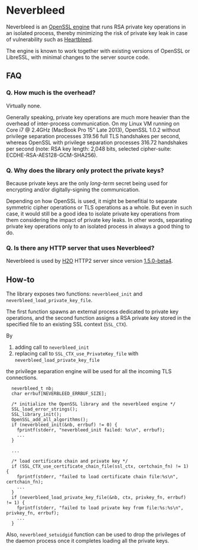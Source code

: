 Neverbleed
===============

Neverbleed is an [OpenSSL engine](https://www.openssl.org/docs/manmaster/crypto/engine.html) that runs RSA private key operations in an isolated process, thereby minimizing the risk of private key leak in case of vulnerability such as [Heartbleed](http://heartbleed.com/).

The engine is known to work together with existing versions of OpenSSL or LibreSSL, with minimal changes to the server source code.

FAQ
---

### Q. How much is the overhead?

Virtually none.

Generally speaking, private key operations are much more heavier than the overhead of inter-process communication.
On my Linux VM running on Core i7 @ 2.4GHz (MacBook Pro 15" Late 2013), OpenSSL 1.0.2 without privilege separation processes 319.56 full TLS handshakes per second, whereas OpenSSL with privilege separation processes 316.72 handshakes per second (note: RSA key length: 2,048 bits, selected cipher-suite: ECDHE-RSA-AES128-GCM-SHA256).

### Q. Why does the library only protect the private keys?

Because private keys are the only _long-term_ secret being used for encrypting and/or digitally-signing the communication.

Depending on how OpenSSL is used, it might be benefitial to separate symmetric cipher operations or TLS operations as a whole.
But even in such case, it would still be a good idea to isolate private key operations from them considering the impact of private key leaks.
In other words, separating private key operations only to an isolated process in always a good thing to do.

### Q. Is there any HTTP server that uses Neverbleed?

Neverbleed is used by [H2O](https://h2o.examp1e.net/) HTTP2 server since version [1.5.0-beta4](https://github.com/h2o/h2o/releases/tag/v1.5.0-beta4).

How-to
------

The library exposes two functions: `neverbleed_init` and `neverbleed_load_private_key_file`.

The first function spawns an external process dedicated to private key operations, and the second function assigns a RSA private key stored in the specified file to an existing SSL context (`SSL_CTX`).

By

1. adding call to `neverbleed_init`
2. replacing call to `SSL_CTX_use_PrivateKey_file` with `neverbleed_load_private_key_file`

the privilege separation engine will be used for all the incoming TLS connections.

```
  neverbleed_t nb;
  char errbuf[NEVERBLEED_ERRBUF_SIZE];

  /* initialize the OpenSSL library and the neverbleed engine */
  SSL_load_error_strings();
  SSL_library_init();
  OpenSSL_add_all_algorithms();
  if (neverbleed_init(&nb, errbuf) != 0) {
    fprintf(stderr, "neverbleed_init failed: %s\n", errbuf);
    ...
  }

  ...

  /* load certificate chain and private key */
  if (SSL_CTX_use_certificate_chain_file(ssl_ctx, certchain_fn) != 1) {
    fprintf(stderr, "failed to load certificate chain file:%s\n", certchain_fn);
    ...
  }
  if (neverbleed_load_private_key_file(&nb, ctx, privkey_fn, errbuf) != 1) {
    fprintf(stderr, "failed to load private key from file:%s:%s\n", privkey_fn, errbuf);
    ...
  }
```

Also, `neverbleed_setuidgid` function can be used to drop the privileges of the daemon process once it completes loading all the private keys.
